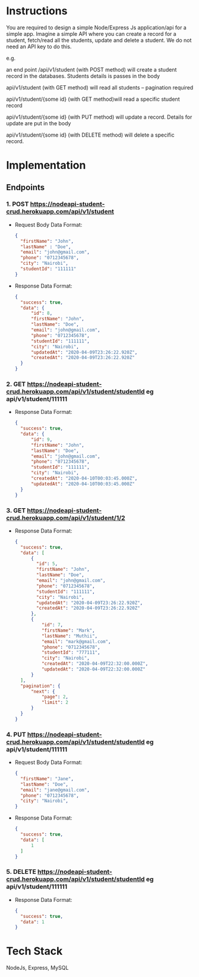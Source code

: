 # Instructions

You are required to design a simple Node/Express Js application/api for a simple app.
Imagine a simple API where you can create a record for a student, fetch/read all the students,
update and delete a student. We do not need an API key to do this.

e.g.

an end point /api/v1/student (with POST method) will create a student record in the databases.
Students details is passes in the body

api/v1/student (with GET method) will read all students – pagination required

api/v1/student/{some id} (with GET method)will read a specific student record

api/v1/student/{some id} (with PUT method) will update a record. Details for update are put in the
body

api/v1/student/{some id} (with DELETE method) will delete a specific record.

# Implementation

## Endpoints

### 1. POST https://nodeapi-student-crud.herokuapp.com/api/v1/student

- Request Body Data Format:

  ```JSON
  {
    "firstName": "John",
    "lastName" : "Doe",
    "email": "john@gmail.com",
    "phone": "0712345678",
    "city": "Nairobi",
    "studentId": "111111"
  }
  ```

- Response Data Format:
  ```JSON
  {
    "success": true,
    "data": {
        "id": 8,
        "firstName": "John",
        "lastName": "Doe",
        "email": "john@gmail.com",
        "phone": "0712345678",
        "studentId": "111111",
        "city": "Nairobi",
        "updatedAt": "2020-04-09T23:26:22.920Z",
        "createdAt": "2020-04-09T23:26:22.920Z"
    }
  }
  ```

### 2. GET https://nodeapi-student-crud.herokuapp.com/api/v1/student/studentId eg api/v1/student/111111

- Response Data Format:
  ```JSON
  {
    "success": true,
    "data": {
        "id": 9,
        "firstName": "John",
        "lastName": "Doe",
        "email": "john@gmail.com",
        "phone": "0712345678",
        "studentId": "111111",
        "city": "Nairobi",
        "createdAt": "2020-04-10T00:03:45.000Z",
        "updatedAt": "2020-04-10T00:03:45.000Z"
    }
  }
  ```

### 3. GET  https://nodeapi-student-crud.herokuapp.com/api/v1/student/1/2

- Response Data Format:
  ```JSON
  {
    "success": true,
    "data": [
        {
          "id": 5,
          "firstName": "John",
          "lastName": "Doe",
          "email": "john@gmail.com",
          "phone": "0712345678",
          "studentId": "111111",
          "city": "Nairobi",
          "updatedAt": "2020-04-09T23:26:22.920Z",
          "createdAt": "2020-04-09T23:26:22.920Z"
        },
        {
            "id": 7,
            "firstName": "Mark",
            "lastName": "Muthii",
            "email": "mark@gmail.com",
            "phone": "0712345678",
            "studentId": "777111",
            "city": "Nairobi",
            "createdAt": "2020-04-09T22:32:00.000Z",
            "updatedAt": "2020-04-09T22:32:00.000Z"
        }
    ],
    "pagination": {
        "next": {
            "page": 2,
            "limit": 2
        }
    }
  }
  ```

### 4. PUT  https://nodeapi-student-crud.herokuapp.com/api/v1/student/studentId eg api/v1/student/111111

- Request Body Data Format:

  ```JSON
  {
    "firstName": "Jane",
    "lastName": "Doe",
    "email": "jane@gmail.com",
    "phone": "0712345678",
    "city": "Nairobi",
  }
  ```

- Response Data Format:
  ```JSON
  {
    "success": true,
    "data": [
        1
    ]
  }
  ```

### 5. DELETE  https://nodeapi-student-crud.herokuapp.com/api/v1/student/studentId eg api/v1/student/111111

- Response Data Format:
  ```JSON
  {
    "success": true,
    "data": 1
  }
  ```

# Tech Stack

NodeJs, Express, MySQL
